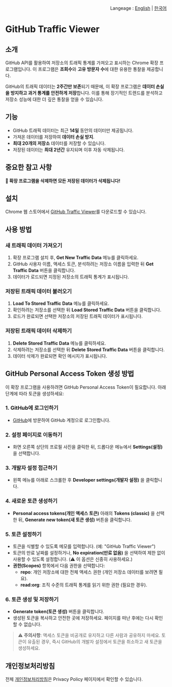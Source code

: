 <div align="end">
  Langeage : <a href="https://github.com/NamJongtae/github-traffic-viewer/blob/dev/README.md">English</a> | <a href="https://github.com/NamJongtae/github-traffic-viewer/blob/dev/README_KR.md">한국어</a> 
</div>

# GitHub Traffic Viewer

## 소개
GitHub API를 활용하여 저장소의 트래픽 통계를 가져오고 표시하는 Chrome 확장 프로그램입니다. 이 프로그램은 **조회수**와 **고유 방문자 수**에 대한 유용한 통찰을 제공합니다.

GitHub의 트래픽 데이터는 **2주간만 보존**되기 때문에, 이 확장 프로그램은 **데이터 손실을 방지하고 과거 통계를 안전하게 저장**합니다. 이를 통해 장기적인 트렌드를 분석하고 저장소 성능에 대한 더 깊은 통찰을 얻을 수 있습니다.

## 기능
- GitHub 트래픽 데이터는 최근 **14일** 동안의 데이터만 제공됩니다.
- 가져온 데이터를 저장하여 **데이터 손실 방지**.
- **최대 20개의 저장소** 데이터를 저장할 수 있습니다.
- 저장된 데이터는 **최대 2년간** 유지되며 이후 자동 삭제됩니다.

## 중요한 참고 사항
**🚨 확장 프로그램을 삭제하면 모든 저장된 데이터가 삭제됩니다!**

## 설치
Chrome 웹 스토어에서 [GitHub Traffic Viewer]()를 다운로드할 수 있습니다.

## 사용 방법
### 새 트래픽 데이터 가져오기
1. 확장 프로그램 설치 후, **Get New Traffic Data** 메뉴를 클릭하세요.
2. GitHub 사용자 이름, 액세스 토큰, 분석하려는 저장소 이름을 입력한 뒤 **Get Traffic Data** 버튼을 클릭합니다.
3. 데이터가 로드되면 지정된 저장소의 트래픽 통계가 표시됩니다.

### 저장된 트래픽 데이터 불러오기
1. **Load To Stored Traffic Data** 메뉴를 클릭하세요.
2. 확인하려는 저장소를 선택한 뒤 **Load Stored Traffic Data** 버튼을 클릭합니다.
3. 로드가 완료되면 선택한 저장소의 저장된 트래픽 데이터가 표시됩니다.

### 저장된 트래픽 데이터 삭제하기
1. **Delete Stored Traffic Data** 메뉴를 클릭하세요.
2. 삭제하려는 저장소를 선택한 뒤 **Delete Stored Traffic Data** 버튼을 클릭합니다.
3. 데이터 삭제가 완료되면 확인 메시지가 표시됩니다.

## GitHub Personal Access Token 생성 방법

이 확장 프로그램을 사용하려면 GitHub Personal Access Token이 필요합니다. 아래 단계에 따라 토큰을 생성하세요:

### 1. **GitHub에 로그인하기**
   - [GitHub](https://github.com)에 방문하여 GitHub 계정으로 로그인합니다.

### 2. **설정 페이지로 이동하기**
   - 화면 오른쪽 상단의 프로필 사진을 클릭한 뒤, 드롭다운 메뉴에서 **Settings(설정)** 을 선택합니다.

### 3. **개발자 설정 접근하기**
   - 왼쪽 메뉴를 아래로 스크롤한 후 **Developer settings(개발자 설정)** 을 클릭합니다.

### 4. **새로운 토큰 생성하기**
   - **Personal access tokens(개인 액세스 토큰)** 아래의 **Tokens (classic)** 을 선택한 뒤, **Generate new token(새 토큰 생성)** 버튼을 클릭합니다.

### 5. **토큰 설정하기**
   - 토큰을 식별할 수 있도록 메모를 입력합니다. (예: "GitHub Traffic Viewer")
   - 토큰의 만료 날짜를 설정하거나, **No expiration(만료 없음)** 을 선택하여 제한 없이 사용할 수 있도록 설정합니다. (⚠️ 이 옵션은 신중히 사용하세요.)
   - **권한(Scopes)** 항목에서 다음 권한을 선택합니다:
     - **repo**: 개인 저장소에 대한 전체 액세스 권한 (개인 저장소 데이터를 보려면 필요).
     - **read:org**: 조직 수준의 트래픽 통계를 읽기 위한 권한 (필요한 경우).

### 6. **토큰 생성 및 저장하기**
   - **Generate token(토큰 생성)** 버튼을 클릭합니다.
   - 생성된 토큰을 복사하고 안전한 곳에 저장하세요. 페이지를 떠난 후에는 다시 확인할 수 없습니다.

> ⚠️ **주의사항**: 액세스 토큰을 비공개로 유지하고 다른 사람과 공유하지 마세요. 토큰이 유출된 경우, 즉시 GitHub의 개발자 설정에서 토큰을 취소하고 새 토큰을 생성하세요.

## 개인정보처리방침
전체 [개인정보처리방침](https://github.com/NamJongtae/github-traffic-viewer/blob/dev/privacy_policy_KR.md)은 Privacy Policy 페이지에서 확인할 수 있습니다.
